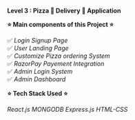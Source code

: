
**Level 3 : Pizza 🍕 Delivery 🚗 Application**

**⭐ Main components of this Project ⭐** 

✅ *Login Signup Page*  
✅ *User Landing Page*  
✅ *Customize Pizza ordering System*  
✅ *RazorPay Payement Integration*       
✅ *Admin Login System*  
✅ *Admin Dashboard*  

**⭐ Tech Stack Used ⭐**  

*React.js*  *MONGODB*  *Express.js*  *HTML-CSS*  




